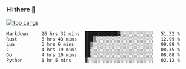 ### Hi there 👋

<!--
**3Xpl0it3r/3Xpl0it3r** is a ✨ _special_ ✨ repository because its `README.md` (this file) appears on your GitHub profile.

Here are some ideas to get you started:

- 🔭 I’m currently working on ...
- 🌱 I’m currently learning ...
- 👯 I’m looking to collaborate on ...
- 🤔 I’m looking for help with ...
- 💬 Ask me about ...
- 📫 How to reach me: ...
- 😄 Pronouns: ...
- ⚡ Fun fact: ...
-->


[![Top Langs](https://github-readme-stats.vercel.app/api/top-langs/?username=3Xpl0it3r&layout=compact)](https://github.com/3Xpl0it3r/3Xpl0it3r)

<!--START_SECTION:waka-->

```text
Markdown     26 hrs 32 mins  ████████████▓░░░░░░░░░░░░   51.32 %
Rust         6 hrs 43 mins   ███▒░░░░░░░░░░░░░░░░░░░░░   12.99 %
Lua          5 hrs 6 mins    ██▒░░░░░░░░░░░░░░░░░░░░░░   09.88 %
C            4 hrs 19 mins   ██░░░░░░░░░░░░░░░░░░░░░░░   08.35 %
Go           4 hrs 10 mins   ██░░░░░░░░░░░░░░░░░░░░░░░   08.08 %
Python       1 hr 5 mins     ▓░░░░░░░░░░░░░░░░░░░░░░░░   02.12 %
```

<!--END_SECTION:waka-->
